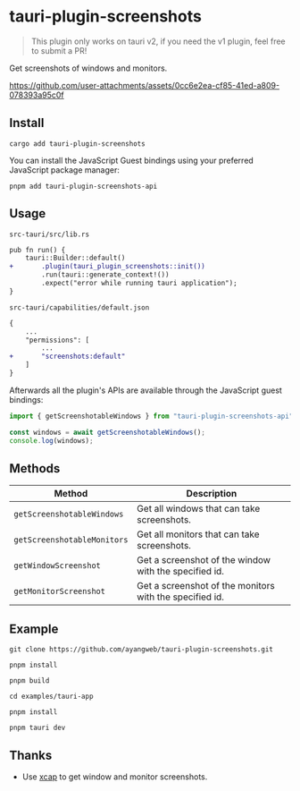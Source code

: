 # tauri-plugin-screenshots

> This plugin only works on tauri v2, if you need the v1 plugin, feel free to submit a PR!

Get screenshots of windows and monitors.

https://github.com/user-attachments/assets/0cc6e2ea-cf85-41ed-a809-078393a95c0f

## Install

```shell
cargo add tauri-plugin-screenshots
```

You can install the JavaScript Guest bindings using your preferred JavaScript package manager:

```shell
pnpm add tauri-plugin-screenshots-api
```

## Usage

`src-tauri/src/lib.rs`

```diff
pub fn run() {
    tauri::Builder::default()
+       .plugin(tauri_plugin_screenshots::init())
        .run(tauri::generate_context!())
        .expect("error while running tauri application");
}
```

`src-tauri/capabilities/default.json`

```diff
{
    ...
    "permissions": [
        ...
+       "screenshots:default"
    ]
}
```

Afterwards all the plugin's APIs are available through the JavaScript guest bindings:

```ts
import { getScreenshotableWindows } from "tauri-plugin-screenshots-api";

const windows = await getScreenshotableWindows();
console.log(windows);
```

## Methods

| Method                      | Description                                             |
| --------------------------- | ------------------------------------------------------- |
| `getScreenshotableWindows`  | Get all windows that can take screenshots.              |
| `getScreenshotableMonitors` | Get all monitors that can take screenshots.             |
| `getWindowScreenshot`       | Get a screenshot of the window with the specified id.   |
| `getMonitorScreenshot`      | Get a screenshot of the monitors with the specified id. |

## Example

```shell
git clone https://github.com/ayangweb/tauri-plugin-screenshots.git
```

```shell
pnpm install

pnpm build

cd examples/tauri-app

pnpm install

pnpm tauri dev
```

## Thanks

- Use [xcap](https://github.com/nashaofu/xcap) to get window and monitor screenshots.
